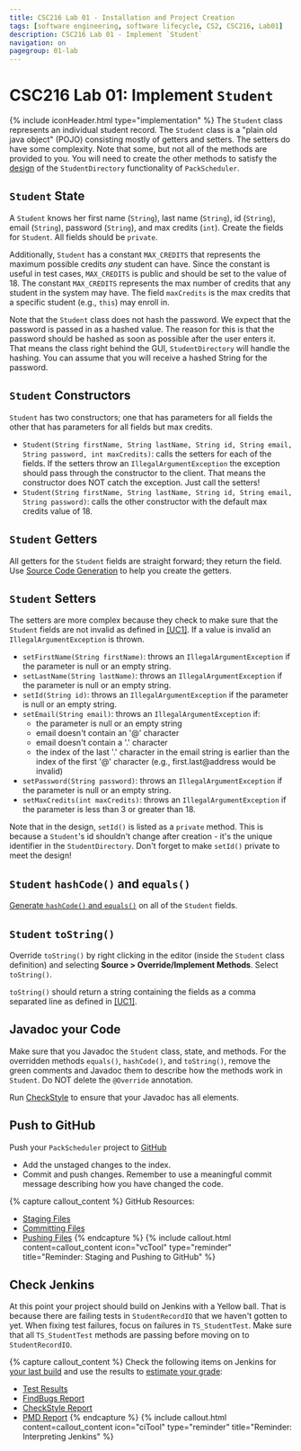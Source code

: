 ```yaml
---
title: CSC216 Lab 01 - Installation and Project Creation
tags: [software engineering, software lifecycle, CS2, CSC216, Lab01]
description: CSC216 Lab 01 - Implement `Student`
navigation: on
pagegroup: 01-lab
---
```


# CSC216 Lab 01: Implement `Student`
{% include iconHeader.html type="implementation" %}
The `Student` class represents an individual student record.  The `Student` class is a "plain old java object" (POJO) consisting mostly of getters and setters.  The setters do have some complexity.  Note that some, but not all of the methods are provided to you.  You will need to create the other methods to satisfy the [design](01-lab-design) of the `StudentDirectory` functionality of `PackScheduler`.


## `Student` State
A `Student` knows her first name (`String`), last name (`String`), id (`String`), email (`String`), password (`String`), and max credits (`int`).  Create the fields for `Student`.  All fields should be `private`.

Additionally, `Student` has a constant `MAX_CREDITS` that represents the maximum possible credits *any* student can have.  Since the constant is useful in test cases, `MAX_CREDITS` is public and should be set to the value of 18.  The constant `MAX_CREDITS` represents the max number of credits that any student in the system may have.  The field `maxCredits` is the max credits that a specific student (e.g., `this`) may enroll in.

Note that the `Student` class does not hash the password.  We expect that the password is passed in as a hashed value.  The reason for this is that the password should be hashed as soon as possible after the user enters it.  That means the class right behind the GUI, `StudentDirectory` will handle the hashing.  You can assume that you will receive a hashed String for the password.


## `Student` Constructors
`Student` has two constructors; one that has parameters for all fields the other that has parameters for all fields but max credits.

  * `Student(String firstName, String lastName, String id, String email, String password, int maxCredits)`: calls the setters for each of the fields.  If the setters throw an `IllegalArgumentException` the exception should pass through the constructor to the client.  That means the constructor does NOT catch the exception.  Just call the setters!
  * `Student(String firstName, String lastName, String id, String email, String password)`: calls the other constructor with the default max credits value of 18.


## `Student` Getters
All getters for the `Student` fields are straight forward; they return the field.  Use [Source Code Generation](../../gp1/gp1-source-gen#generate-getters-and-setters) to help you create the getters.


## `Student` Setters
The setters are more complex because they check to make sure that the `Student` fields are not invalid as defined in [[UC1]](01-lab-requirements#uc1).  If a value is invalid an `IllegalArgumentException` is thrown.

  * `setFirstName(String firstName)`: throws an `IllegalArgumentException` if the parameter is null or an empty string.
  * `setLastName(String lastName)`: throws an `IllegalArgumentException` if the parameter is null or an empty string.
  * `setId(String id)`: throws an `IllegalArgumentException` if the parameter is null or an empty string.
  * `setEmail(String email)`: throws an `IllegalArgumentException` if:
     * the parameter is null or an empty string
     * email doesn't contain an '@' character
     * email doesn't contain a '.' character
     * the index of the last '.' character in the email string is earlier than the index of the first '@' character (e.g., first.last@address would be invalid)
  * `setPassword(String password)`: throws an `IllegalArgumentException` if the parameter is null or an empty string.
  * `setMaxCredits(int maxCredits)`: throws an `IllegalArgumentException` if the parameter is less than 3 or greater than 18.
  
Note that in the design, `setId()` is listed as a `private` method.  This is because a `Student`'s id shouldn't change after creation - it's the unique identifier in the `StudentDirectory`.  Don't forget to make `setId()` private to meet the design!


## `Student` `hashCode()` and `equals()`
[Generate `hashCode()` and `equals()`](../../gp1/gp1-source-gen#generate-equals-and-hashcode) on all of the `Student` fields.


## `Student` `toString()`
Override `toString()` by right clicking in the editor (inside the `Student` class definition) and selecting **Source > Override/Implement Methods**.  Select `toString()`.  

`toString()` should return a string containing the fields as a comma separated line as defined in [[UC1]](01-lab-requirements#uc1).


## Javadoc your Code
Make sure that you Javadoc the `Student` class, state, and methods.  For the overridden methods `equals()`, `hashCode()`, and `toString()`, remove the green comments and Javadoc them to describe how the methods work in `Student`.  Do NOT delete the `@Override` annotation.

Run [CheckStyle](../../gp1/gp1-static-analysis#checkstyle) to ensure that your Javadoc has all elements.


## Push to GitHub
Push your `PackScheduler` project to [GitHub](https://github.ncsu.edu)

  * Add the unstaged changes to the index.
  * Commit and push changes.  Remember to use a meaningful commit message describing how you have changed the code.  


{% capture callout_content %}
GitHub Resources:

  * [Staging Files](../../git-tutorial/git-staging)
  * [Committing Files](../../git-tutorial/git-commit)
  * [Pushing Files](../../git-tutorial/git-push)
{% endcapture %}
{% include callout.html content=callout_content icon="vcTool" type="reminder" title="Reminder: Staging and Pushing to GitHub" %}


## Check Jenkins
At this point your project should build on Jenkins with a Yellow ball.  That is because there are failing tests in `StudentRecordIO` that we haven't gotten to yet.  When fixing test failures, focus on failures in `TS_StudentTest`.  Make sure that all `TS_StudentTest` methods are passing before moving on to `StudentRecordIO`.


{% capture callout_content %}
Check the following items on Jenkins for [your last build](../../jenkins/#build-summary-page) and use the results to [estimate your grade](../../jenkins/#grade-estimation-example):

  * [Test Results](../../jenkins/#test-results)
  * [FindBugs Report](../../jenkins/#findbugs-report)
  * [CheckStyle Report](../../jenkins/#checkstyle-report)
  * [PMD Report](../../jenkins/#pmd-report)
{% endcapture %}
{% include callout.html content=callout_content icon="ciTool" type="reminder" title="Reminder: Interpreting Jenkins" %}

